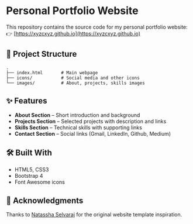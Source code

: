 # Personal Portfolio Website

This repository contains the source code for my personal portfolio website:  
👉 [https://xyzcxyz.github.io](https://xyzcxyz.github.io)

## 📂 Project Structure

```plaintext
.
├── index.html       # Main webpage
├── icons/           # Social media and other icons
└── images/          # About, projects, skills images
```

## ✨ Features
- **About Section** – Short introduction and background
- **Projects Section** – Selected projects with description and links
- **Skills Section** – Technical skills with supporting links
- **Contact Section** – Social links (Gmail, LinkedIn, Github, Medium)

## 🛠️ Built With
- HTML5, CSS3
- Bootstrap 4
- Font Awesome icons

## 🙏 Acknowledgments

Thanks to [Natassha Selvaraj](https://github.com/Natassha/DS-Portfolio-Website-ChatGPT) for the original website template inspiration.
